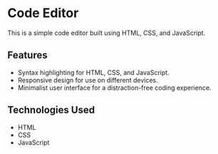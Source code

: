 # Code Editor

This is a simple code editor built using HTML, CSS, and JavaScript.

## Features

- Syntax highlighting for HTML, CSS, and JavaScript.
- Responsive design for use on different devices.
- Minimalist user interface for a distraction-free coding experience.

## Technologies Used

- HTML
- CSS
- JavaScript

